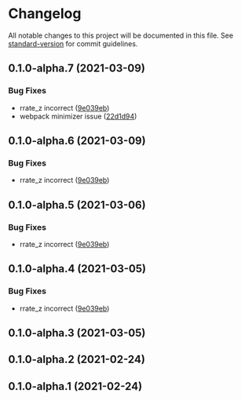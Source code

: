 # Changelog

All notable changes to this project will be documented in this file. See [standard-version](https://github.com/conventional-changelog/standard-version) for commit guidelines.

## 0.1.0-alpha.7 (2021-03-09)


### Bug Fixes

* rrate_z incorrect ([9e039eb](https://github.com/OpenHPS/openhps-fingerprinting/commit/9e039eb1be4a7afff56ed8202f592aa052a1727a))
* webpack minimizer issue ([22d1d94](https://github.com/OpenHPS/openhps-fingerprinting/commit/22d1d949ee8401f2e3af1420656aeac6108b90b6))

## 0.1.0-alpha.6 (2021-03-09)


### Bug Fixes

* rrate_z incorrect ([9e039eb](https://github.com/OpenHPS/openhps-fingerprinting/commit/9e039eb1be4a7afff56ed8202f592aa052a1727a))

## 0.1.0-alpha.5 (2021-03-06)


### Bug Fixes

* rrate_z incorrect ([9e039eb](https://github.com/OpenHPS/openhps-fingerprinting/commit/9e039eb1be4a7afff56ed8202f592aa052a1727a))

## 0.1.0-alpha.4 (2021-03-05)


### Bug Fixes

* rrate_z incorrect ([9e039eb](https://github.com/OpenHPS/openhps-fingerprinting/commit/9e039eb1be4a7afff56ed8202f592aa052a1727a))

## 0.1.0-alpha.3 (2021-03-05)

## 0.1.0-alpha.2 (2021-02-24)

## 0.1.0-alpha.1 (2021-02-24)
